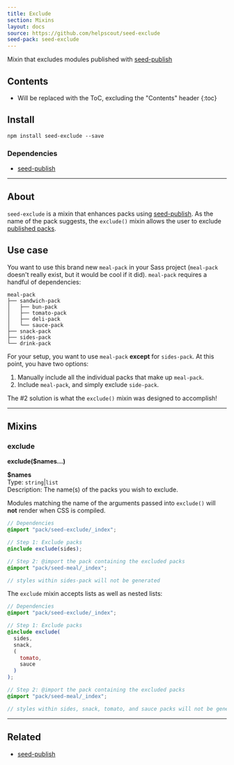 ```yaml
---
title: Exclude
section: Mixins
layout: docs
source: https://github.com/helpscout/seed-exclude
seed-pack: seed-exclude
---
```


Mixin that excludes modules published with [seed-publish](/packs/seed-publish)

## Contents

* Will be replaced with the ToC, excluding the "Contents" header
{:toc}

## Install

```
npm install seed-exclude --save
```


### Dependencies

* [seed-publish](/packs/seed-publish)



---


## About

`seed-exclude` is a mixin that enhances packs using [seed-publish](/packs/seed-publish). As the name of the pack suggests, the `exclude()` mixin allows the user to exclude [published packs](/packs/seed-publish/#publish).


## Use case

You want to use this brand new `meal-pack` in your Sass project (`meal-pack` doesn't really exist, but it would be cool if it did). `meal-pack` requires a handful of dependencies:

```
meal-pack
├── sandwich-pack
│   ├── bun-pack
│   ├── tomato-pack
│   ├── deli-pack
│   └── sauce-pack
├── snack-pack
├── sides-pack
└── drink-pack
```

For your setup, you want to use `meal-pack` **except** for `sides-pack`. At this point, you have two options:

1. Manually include all the individual packs that make up `meal-pack`.
2. Include `meal-pack`, and simply exclude `side-pack`.

The #2 solution is what the `exclude()` mixin was designed to accomplish!



----



## Mixins

### exclude

**exclude($names…)**

**$names**<br>
Type: `string`|`list`<br>
Description: The name(s) of the packs you wish to exclude.

Modules matching the name of the arguments passed into `exclude()` will **not** render when CSS is compiled.

``` _menu.scss
// Dependencies
@import "pack/seed-exclude/_index";

// Step 1: Exclude packs
@include exclude(sides);

// Step 2: @import the pack containing the excluded packs
@import "pack/seed-meal/_index";

// styles within sides-pack will not be generated
```

The `exclude` mixin accepts lists as well as nested lists:

``` _menu.scss
// Dependencies
@import "pack/seed-exclude/_index";

// Step 1: Exclude packs
@include exclude(
  sides,
  snack,
  (
    tomato,
    sauce
  )
);

// Step 2: @import the pack containing the excluded packs
@import "pack/seed-meal/_index";

// styles within sides, snack, tomato, and sauce packs will not be generated
```



---



## Related

* [seed-publish](/packs/seed-publish)

